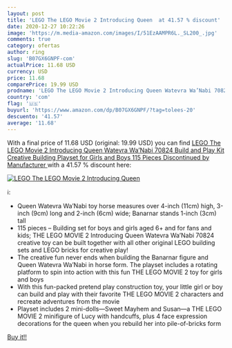 ```yaml
---
layout: post
title: 'LEGO The LEGO Movie 2 Introducing Queen  at 41.57 % discount'
date: 2020-12-27 10:22:26
image: 'https://m.media-amazon.com/images/I/51EzAAMPR6L._SL200_.jpg'
comments: true
category: ofertas
author: ring
slug: 'B07GX6GNPF-com'
actualPrice: 11.68 USD
currency: USD
price: 11.68
comparePrice: 19.99 USD
prodname: 'LEGO The LEGO Movie 2 Introducing Queen Watevra Wa’Nabi 70824 Build and Play Kit Creative Building Playset for Girls and Boys  115 Pieces   Discontinued by Manufacturer '
country: 'com'
flag: '🇺🇸'
buyurl: 'https://www.amazon.com/dp/B07GX6GNPF/?tag=tolees-20'
descuento: '41.57'
average: '11.68'
---
```


With a final price of 11.68 USD (original: 19.99 USD) you can find [LEGO The LEGO Movie 2 Introducing Queen Watevra Wa’Nabi 70824 Build and Play Kit Creative Building Playset for Girls and Boys  115 Pieces   Discontinued by Manufacturer ](https://www.amazon.com/dp/B07GX6GNPF/?tag=tolees-20) with a  41.57 % discount here:

[![LEGO The LEGO Movie 2 Introducing Queen ](https://m.media-amazon.com/images/I/51EzAAMPR6L._SL200_.jpg)](https://www.amazon.com/dp/B07GX6GNPF/?tag=tolees-20)

ℹ️:

- Queen Watevra Wa’Nabi toy horse measures over 4-inch (11cm) high, 3-inch (9cm) long and 2-inch (6cm) wide; Banarnar stands 1-inch (3cm) tall
- 115 pieces – Building set for boys and girls aged 6+ and for fans and kids; THE LEGO MOVIE 2 Introducing Queen Watevra Wa’Nabi 70824 creative toy can be built together with all other original LEGO building sets and LEGO bricks for creative play!
- The creative fun never ends when building the Banarnar figure and Queen Watevra Wa’Nabi in horse form. The playset includes a rotating platform to spin into action with this fun THE LEGO MOVIE 2 toy for girls and boys
- With this fun-packed pretend play construction toy, your little girl or boy can build and play with their favorite THE LEGO MOVIE 2 characters and recreate adventures from the movie
- Playset includes 2 mini-dolls—Sweet Mayhem and Susan—a THE LEGO MOVIE 2 minifigure of Lucy with handcuffs, plus 4 face expression decorations for the queen when you rebuild her into pile-of-bricks form

[Buy it!!](https://www.amazon.com/dp/B07GX6GNPF/?tag=tolees-20)
